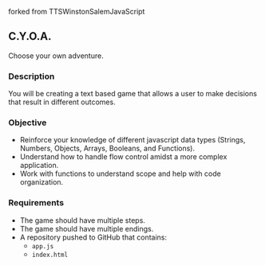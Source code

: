 forked from TTSWinstonSalemJavaScript


## C.Y.O.A.
Choose your own adventure.

### Description
You will be creating a text based game that allows a user to make decisions that result in different outcomes.

### Objective
- Reinforce your knowledge of different javascript data types (Strings, Numbers, Objects, Arrays, Booleans, and Functions).
- Understand how to handle flow control amidst a more complex application.
- Work with functions to understand scope and help with code organization.

### Requirements
- The game should have multiple steps.
- The game should have multiple endings.
- A repository pushed to GitHub that contains:
  - `app.js`
  - `index.html`